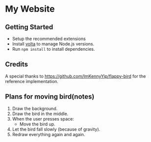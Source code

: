 # My Website

## Getting Started

- Setup the recommended extensions
- Install [volta](https://volta.sh/) to manage Node.js versions.
- Run `npm install` to install dependencies.

## Credits

A special thanks to https://github.com/ImKennyYip/flappy-bird for the reference implementation.

## Plans for moving bird(notes)

1. Draw the background.
2. Draw the bird in the middle.
3. When the user presses space:
   - Move the bird up.
4. Let the bird fall slowly (because of gravity).
5. Redraw everything again and again.

<!-- test of test branch -->
